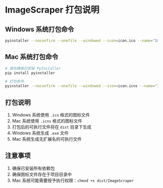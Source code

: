  # ImageScraper 打包说明

## Windows 系统打包命令
```bash
pyinstaller --noconfirm --onefile --windowed --icon=icon.ico --name="ImageScraper" gui.py
```

## Mac 系统打包命令
```bash
# 首先确保已安装 PyInstaller
pip install pyinstaller

# 打包命令
pyinstaller --noconfirm --onefile --windowed --icon=icon.icns --name="ImageScraper" gui.py
```

## 打包说明
1. Windows 系统使用 `.ico` 格式的图标文件
2. Mac 系统使用 `.icns` 格式的图标文件
3. 打包后的可执行文件将在 `dist` 目录下生成
4. Windows 系统生成 `.exe` 文件
5. Mac 系统生成无扩展名的可执行文件

## 注意事项
1. 确保已安装所有依赖包
2. 确保图标文件存在于项目目录中
3. Mac 系统可能需要授予执行权限：`chmod +x dist/ImageScraper`